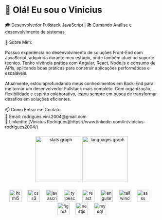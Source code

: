 <h1 align="left">👋 Olá! Eu sou o Vinicius</h1>

###

<p align="left">🎓 Desenvolvedor Fullstack JavaScript | 📚 Cursando Análise e desenvolvimento de sistemas<br><br>💬 Sobre Mim:<br><br>Possuo experiência no desenvolvimento de soluções Front-End com JavaScript, adquirida durante meu estágio, onde também atuei no suporte técnico. Tenho vivência prática com Angular, React, Node.js e consumo de APIs, aplicando boas práticas para construir aplicações performáticas e escaláveis.<br><br>Atualmente, estou aprofundando meus conhecimentos em Back-End para me tornar um desenvolvedor Fullstack mais completo. Com organização, flexibilidade e espírito colaborativo, estou sempre em busca de transformar desafios em soluções eficientes.<br><br>📫 Como Entrar em Contato<br>📧 Email: rodrigues.vini.2004@gmail.com<br>🔗 LinkedIn: [Vinicius Rodrigues](https://www.linkedin.com/in/vinicius-rodrigues2004/)</p>

###

<div align="center">
  <img src="https://github-readme-stats.vercel.app/api?username=Vinicius-Rodriguess&hide_title=false&hide_rank=false&show_icons=true&include_all_commits=true&count_private=true&disable_animations=false&theme=dracula&locale=pt-br&hide_border=false&order=1" height="150" alt="stats graph"  />
  <img src="https://github-readme-stats.vercel.app/api/top-langs?username=Vinicius-Rodriguess&locale=pt-br&hide_title=false&layout=compact&card_width=320&langs_count=5&theme=dracula&hide_border=false&order=2" height="150" alt="languages graph"  />
</div>

###

<div align="center">
  <img src="https://skillicons.dev/icons?i=html" height="40" alt="html5 logo"  />
  <img width="12" />
  <img src="https://skillicons.dev/icons?i=css" height="40" alt="css3 logo"  />
  <img width="12" />
  <img src="https://skillicons.dev/icons?i=js" height="40" alt="javascript logo"  />
  <img width="12" />
  <img src="https://skillicons.dev/icons?i=ts" height="40" alt="typescript logo"  />
  <img width="12" />
  <img src="https://skillicons.dev/icons?i=react" height="40" alt="react logo"  />
  <img width="12" />
  <img src="https://skillicons.dev/icons?i=angular" height="40" alt="angularjs logo"  />
  <img width="12" />
  <img src="https://skillicons.dev/icons?i=tailwind" height="40" alt="tailwindcss logo"  />
  <img width="12" />
  <img src="https://skillicons.dev/icons?i=sass" height="40" alt="sass logo"  />
  <img width="12" />
  <img src="https://skillicons.dev/icons?i=figma" height="40" alt="figma logo"  />
  <img width="12" />
  <img src="https://skillicons.dev/icons?i=nestjs" height="40" alt="nestjs logo"  />
  <img width="12" />
  <img src="https://skillicons.dev/icons?i=mysql" height="40" alt="mysql logo"  />
</div>

###
